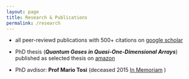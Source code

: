 ```yaml
---
layout: page
title: Research & Publications
permalink: /research
---
```

- all peer-reviewd publications with 500+ citations on [google scholar](https://goo.gl/kLv5Pa "Bakhtiari publication")

- PhD thesis (_**Quantum Gases in Quasi-One-Dimensional Arrays**_) published as selected thesis on [amazon](https://goo.gl/CjT7cj "Bakhtiari thesis")

- PhD avdisor: **Prof Mario Tosi** (deceased 2015 [In Memoriam](https://www.ictp.it/about-ictp/media-centre/news/news-archive/2015/11/tosi_memoriam.aspx "Tosi ICTP") )

